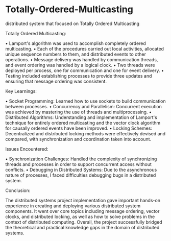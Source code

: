 # Totally-Ordered-Multicasting
distributed system that focused on Totally Ordered Multicasting

Totally Ordered Multicasting:

• Lamport's algorithm was used to accomplish completely ordered multicasting.
• Each of the procedures carried out local activities, allocated unique sequence numbers to them, and distributed events to other operations.
• Message delivery was handled by communication threads, and event ordering was handled by a logical clock.
• Two threads were deployed per process, one for communication and one for event delivery.
• Testing included establishing processes to provide three updates and ensuring that message ordering was consistent.

Key Learnings:

• Socket Programming: Learned how to use sockets to build communication between processes.
• Concurrency and Parallelism: Concurrent execution was achieved by mastering the use of threads and multiprocessing.
• Distributed Algorithms: Understanding and implementation of Lamport's technique for entirely ordered multicasting and the vector clock algorithm for causally ordered events have been improved.
• Locking Schemes: Decentralized and distributed locking methods were effectively devised and compared, with synchronization and coordination taken into account.

Issues Encountered:

• Synchronization Challenges: Handled the complexity of synchronizing threads and processes in order to support concurrent access without conflicts.
• Debugging in Distributed Systems: Due to the asynchronous nature of processes, I faced difficulties debugging bugs in a distributed system.

Conclusion:

The distributed systems project implementation gave important hands-on experience in creating and deploying various distributed system components. It went over core topics including message ordering, vector clocks, and distributed locking, as well as how to solve problems in the context of distributed computing. Overall, the project successfully bridged the theoretical and practical knowledge gaps in the domain of distributed systems.
